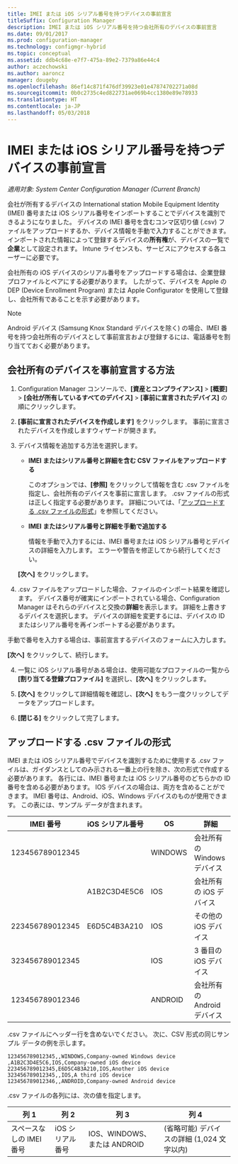 ```yaml
---
title: IMEI または iOS シリアル番号を持つデバイスの事前宣言
titleSuffix: Configuration Manager
description: IMEI または iOS シリアル番号を持つ会社所有のデバイスの事前宣言
ms.date: 09/01/2017
ms.prod: configuration-manager
ms.technology: configmgr-hybrid
ms.topic: conceptual
ms.assetid: ddb4c68e-e7f7-475a-89e2-7379a86e44c4
author: aczechowski
ms.author: aaroncz
manager: dougeby
ms.openlocfilehash: 86ef14c871f476df39923e01e47874702271a08d
ms.sourcegitcommit: 0b0c2735c4ed822731ae069b4cc1380e89e78933
ms.translationtype: HT
ms.contentlocale: ja-JP
ms.lasthandoff: 05/03/2018
---
```

# <a name="predeclare-devices-with-imei-or-ios-serial-numbers"></a>IMEI または iOS シリアル番号を持つデバイスの事前宣言

*適用対象: System Center Configuration Manager (Current Branch)*

会社が所有するデバイスの International station Mobile Equipment Identity (IMEI) 番号または iOS シリアル番号をインポートすることでデバイスを識別できるようになりました。 デバイスの IMEI 番号を含むコンマ区切り値 (.csv) ファイルをアップロードするか、デバイス情報を手動で入力することができます。  インポートされた情報によって登録するデバイスの**所有権**が、デバイスの一覧で**企業**として設定されます。 Intune ライセンスも、サービスにアクセスする各ユーザーに必要です。  

会社所有の iOS デバイスのシリアル番号をアップロードする場合は、企業登録プロファイルとペアにする必要があります。 したがって、デバイスを Apple の DEP (Device Enrollment Program) または Apple Configurator を使用して登録し、会社所有であることを示す必要があります。

>[!NOTE]
>Android デバイス (Samsung Knox Standard デバイスを除く) の場合、IMEI 番号を持つ会社所有のデバイスとして事前宣言および登録するには、電話番号を割り当てておく必要があります。

## <a name="how-to-predeclare-corporate-owned-devices"></a>会社所有のデバイスを事前宣言する方法

1.  Configuration Manager コンソールで、**[資産とコンプライアンス]** > **[概要]** > **[会社が所有しているすべてのデバイス]** > **[事前に宣言されたデバイス]** の順にクリックします。

2.  **[事前に宣言されたデバイスを作成します]** をクリックします。 事前に宣言されたデバイスを作成しますウィザードが開きます。

3.  デバイス情報を追加する方法を選択します。

     -  **IMEI またはシリアル番号と詳細を含む CSV ファイルをアップロードする**

        このオプションでは、**[参照]** をクリックして情報を含む .csv ファイルを指定し、会社所有のデバイスを事前に宣言します。 .csv ファイルの形式は正しく指定する必要があります。 詳細については、「[アップロードする .csv ファイルの形式](#format-for-uploading-csv-files)」を参照してください。

     -  **IMEI またはシリアル番号と詳細を手動で追加する**

        情報を手動で入力するには、IMEI 番号または iOS シリアル番号とデバイスの詳細を入力します。 エラーや警告を修正してから続行してください。

    **[次へ]** をクリックします。

4. .csv ファイルをアップロードした場合、ファイルのインポート結果を確認します。 デバイス番号が確実にインポートされている場合、Configuration Manager はそれらのデバイスと交換の**詳細**を表示します。 詳細を上書きするデバイスを選択します。 デバイスの詳細を変更するには、デバイスの ID またはシリアル番号を再インポートする必要があります。

  手動で番号を入力する場合は、事前宣言するデバイスのフォームに入力します。

  **[次へ]** をクリックして、続行します。

4. 一覧に iOS シリアル番号がある場合は、使用可能なプロファイルの一覧から **[割り当てる登録プロファイル]** を選択し、**[次へ]** をクリックします。

5. **[次へ]** をクリックして詳細情報を確認し、**[次へ]** をもう一度クリックしてデータをアップロードします。

6. **[閉じる]** をクリックして完了します。

## <a name="format-for-uploading-csv-files"></a>アップロードする .csv ファイルの形式

IMEI または iOS シリアル番号でデバイスを識別するために使用する .csv ファイルは、ガイダンスとしてのみ示される一番上の行を除き、次の形式で作成する必要があります。 各行には、IMEI 番号または iOS シリアル番号のどちらかの ID 番号を含める必要があります。 IOS デバイスの場合は、両方を含めることができます。 IMEI 番号は、Android、iOS、Windows デバイスのものが使用できます。 この表には、サンプル データが含まれます。

| IMEI 番号  | iOS シリアル番号  | OS | 詳細 |
|------------ |---------------|-----|-----|
| 123456789012345    |   | WINDOWS | 会社所有の Windows デバイス|
|   | A1B2C3D4E5C6 | IOS |  会社所有の iOS デバイス|
| 223456789012345 | E6D5C4B3A210 |   IOS |  その他の iOS デバイス|
| 323456789012345 |        |   IOS |    3 番目の iOS デバイス|
| 123456789012346 |         |   ANDROID |   会社所有の Android デバイス|

.csv ファイルにヘッダー行を含めないでください。 次に、CSV 形式の同じサンプル データの例を示します。

```
123456789012345,,WINDOWS,Company-owned Windows device
,A1B2C3D4E5C6,IOS,Company-owned iOS device
223456789012345,E6D5C4B3A210,IOS,Another iOS device
323456789012345,,IOS,A third iOS device
123456789012346,,ANDROID,Company-owned Android device
```

.csv ファイルの各列には、次の値を指定します。

| 列 1 | 列 2 | 列 3 | 列 4 |
|---|---|---|---|
|スペースなしの IMEI 番号 | iOS シリアル番号 | IOS、WINDOWS、または ANDROID | (省略可能) デバイスの詳細 (1,024 文字以内) |
